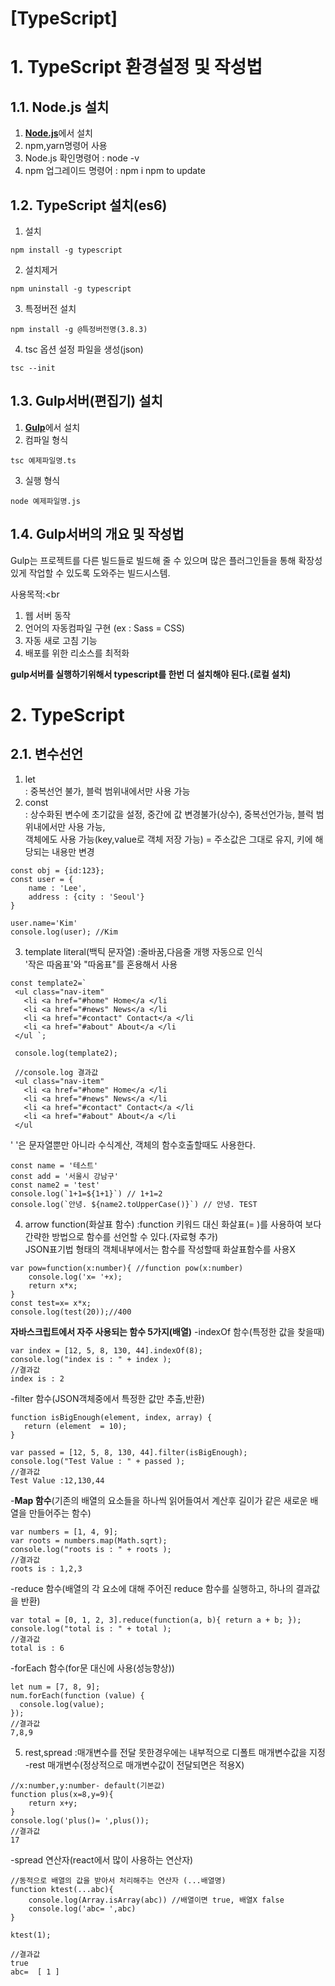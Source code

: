 [TypeScript]
======================

# 1. TypeScript 환경설정 및 작성법

## 1.1. Node.js 설치
1. [**Node.js**](https://nodejs.org/ko/)에서 설치
2. npm,yarn명령어 사용
3. Node.js 확인명령어 : node -v
4. npm 업그레이드 명령어 : npm i npm to update

## 1.2. TypeScript 설치(es6)
1. 설치
```
npm install -g typescript
```
2. 설치제거
```
npm uninstall -g typescript
```
3. 특정버전 설치
```
npm install -g @특정버전명(3.8.3)
```
4. tsc 옵션 설정 파일을 생성(json)
```
tsc --init
```

## 1.3. Gulp서버(편집기) 설치
1. [**Gulp**](https://www.typescriptlang.org/index.html#download-links/)에서 설치
2. 컴파일 형식
```
tsc 예제파일명.ts
```
3. 실행 형식
```
node 예제파일명.js
```
## 1.4. Gulp서버의 개요 및 작성법
Gulp는 프로젝트를 다른 빌드들로 빌드해 줄 수 있으며 많은 플러그인들을 통해 확장성있게 작업할 수 있도록 도와주는 빌드시스템.

사용목적:<br 
1. 웹 서버 동작
2. 언어의 자동컴파일 구현 (ex : Sass =  CSS)
3. 자동 새로 고침 기능
4. 배포를 위한 리소스를 최적화

**gulp서버를 실행하기위해서 typescript를 한번 더 설치해야 된다.(로컬 설치)**

# 2. TypeScript

## 2.1. 변수선언
1. let   
: 중복선언 불가, 블럭 범위내에서만 사용 가능
2. const   
: 상수화된 변수에 초기값을 설정, 중간에 값 변경불가(상수), 중복선언가능, 블럭 범위내에서만 사용 가능,   
객체에도 사용 가능(key,value로 객체 저장 가능) =  주소값은 그대로 유지, 키에 해당되는 내용만 변경   
```
const obj = {id:123};
const user = {
    name : 'Lee',
    address : {city : 'Seoul'}
}

user.name='Kim'
console.log(user); //Kim
```
3. template literal(백틱 문자열)
:줄바꿈,다음줄 개행 자동으로 인식   
'작은 따옴표'와 "따옴표"를 혼용해서 사용
```
const template2=`
 <ul class="nav-item" 
   <li <a href="#home" Home</a </li 
   <li <a href="#news" News</a </li 
   <li <a href="#contact" Contact</a </li 
   <li <a href="#about" About</a </li 
 </ul `;

 console.log(template2);
 
 //console.log 결과값
 <ul class="nav-item" 
   <li <a href="#home" Home</a </li 
   <li <a href="#news" News</a </li 
   <li <a href="#contact" Contact</a </li 
   <li <a href="#about" About</a </li 
 </ul 
```
  ' '은 문자열뿐만 아니라 수식계산, 객체의 함수호출할때도 사용한다.

```
const name = '테스트'
const add = '서울시 강남구'
const name2 = 'test'
console.log(`1+1=${1+1}`) // 1+1=2
console.log(`안녕. ${name2.toUpperCase()}`) // 안녕. TEST
```
4. arrow function(화살표 함수)
:function 키워드 대신 화살표(= )를 사용하여 보다 간략한 방법으로 함수를 선언할 수 있다.(자료형 추가)   
JSON표기법 형태의 객체내부에서는 함수를 작성할때 화살표함수를 사용X
```
var pow=function(x:number){ //function pow(x:number)
    console.log('x= '+x);
    return x*x;
}
const test=x= x*x;
console.log(test(20));//400
```
 **자바스크립트에서 자주 사용되는 함수 5가지(배열)**
-indexOf 함수(특정한 값을 찾을때)
```
var index = [12, 5, 8, 130, 44].indexOf(8); 
console.log("index is : " + index );
//결과값
index is : 2
```
-filter 함수(JSON객체중에서 특정한 값만 추출,반환)
```
function isBigEnough(element, index, array) { 
   return (element  = 10); 
} 
          
var passed = [12, 5, 8, 130, 44].filter(isBigEnough); 
console.log("Test Value : " + passed );
//결과값
Test Value :12,130,44
```
-**Map 함수**(기존의 배열의 요소들을 하나씩 읽어들여서 계산후 길이가 같은 새로운 배열을 만들어주는 함수)
```
var numbers = [1, 4, 9]; 
var roots = numbers.map(Math.sqrt); 
console.log("roots is : " + roots );
//결과값
roots is : 1,2,3
```
-reduce 함수(배열의 각 요소에 대해 주어진 reduce 함수를 실행하고, 하나의 결과값을 반환)
```
var total = [0, 1, 2, 3].reduce(function(a, b){ return a + b; }); 
console.log("total is : " + total );
//결과값
total is : 6
```
-forEach 함수(for문 대신에 사용(성능향상))
```
let num = [7, 8, 9];
num.forEach(function (value) {
  console.log(value);
}); 
//결과값
7,8,9
```
5. rest,spread
:매개변수를 전달 못한경우에는 내부적으로 디폴트 매개변수값을 지정
-rest 매개변수(정상적으로 매개변수값이 전달되면은 적용X)
```
//x:number,y:number- default(기본값)
function plus(x=8,y=9){
    return x+y;
}
console.log('plus()= ',plus());
//결과값
17
```
-spread 연산자(react에서 많이 사용하는 연산자)
```
//동적으로 배열의 값을 받아서 처리해주는 연산자 (...배열명)
function ktest(...abc){
    console.log(Array.isArray(abc)) //배열이면 true, 배열X false
    console.log('abc= ',abc)
}

ktest(1);

//결과값
true
abc=  [ 1 ] 
```

